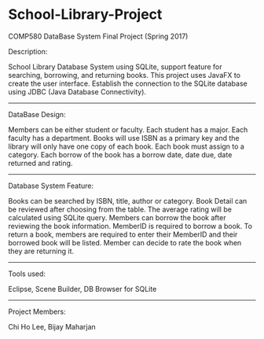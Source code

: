 # School-Library-Project
COMP580 DataBase System Final Project (Spring 2017)

Description: 

School Library Database System using SQLite, support feature for searching, borrowing, and returning books. 
This project uses JavaFX to create the user interface. 
Establish the connection to the SQLite database using JDBC (Java Database Connectivity). 

-----------------------------------------------------------------------
DataBase Design: 

Members can be either student or faculty. Each student has a major. Each faculty has a department. 
Books will use ISBN as a primary key and the library will only have one copy of each book. 
Each book must assign to a category. Each borrow of the book has a borrow date, date due, date returned and rating. 

-----------------------------------------------------------------------
Database System Feature: 

Books can be searched by ISBN, title, author or category. Book Detail can be reviewed after choosing from the table. 
The average rating will be calculated using SQLite query. Members can borrow the book after reviewing the book information. 
MemberID is required to borrow a book. To return a book, members are required to enter their MemberID and their borrowed book will be listed. 
Member can decide to rate the book when they are returning it. 

-----------------------------------------------------------------------

Tools used: 

Eclipse, Scene Builder, DB Browser for SQLite 

-----------------------------------------------------------------------

Project Members: 

Chi Ho Lee, Bijay Maharjan
